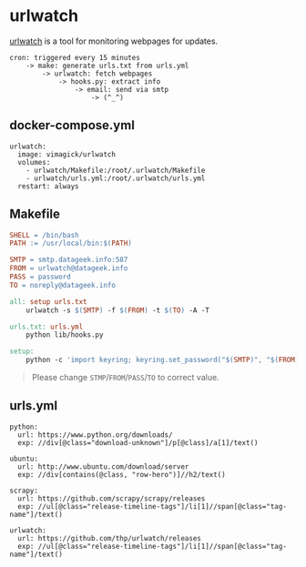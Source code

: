 urlwatch
========

[urlwatch][1] is a tool for monitoring webpages for updates.

```
cron: triggered every 15 minutes
    -> make: generate urls.txt from urls.yml
        -> urlwatch: fetch webpages
            -> hooks.py: extract info
                -> email: send via smtp
                    -> (^_^)
```

## docker-compose.yml

```
urlwatch:
  image: vimagick/urlwatch
  volumes:
    - urlwatch/Makefile:/root/.urlwatch/Makefile
    - urlwatch/urls.yml:/root/.urlwatch/urls.yml
  restart: always
```

## Makefile

```Makefile
SHELL = /bin/bash
PATH := /usr/local/bin:$(PATH)

SMTP = smtp.datageek.info:587
FROM = urlwatch@datageek.info
PASS = password
TO = noreply@datageek.info

all: setup urls.txt
	urlwatch -s $(SMTP) -f $(FROM) -t $(TO) -A -T

urls.txt: urls.yml
	python lib/hooks.py

setup:
	python -c 'import keyring; keyring.set_password("$(SMTP)", "$(FROM)", "$(PASS)")'
```

> Please change `STMP`/`FROM`/`PASS`/`TO` to correct value.

## urls.yml

```
python:
  url: https://www.python.org/downloads/
  exp: //div[@class="download-unknown"]/p[@class]/a[1]/text()

ubuntu:
  url: http://www.ubuntu.com/download/server
  exp: //div[contains(@class, "row-hero")]//h2/text()

scrapy:
  url: https://github.com/scrapy/scrapy/releases
  exp: //ul[@class="release-timeline-tags"]/li[1]//span[@class="tag-name"]/text()

urlwatch:
  url: https://github.com/thp/urlwatch/releases
  exp: //ul[@class="release-timeline-tags"]/li[1]//span[@class="tag-name"]/text()
```

[1]: thp.io/2008/urlwatch/
